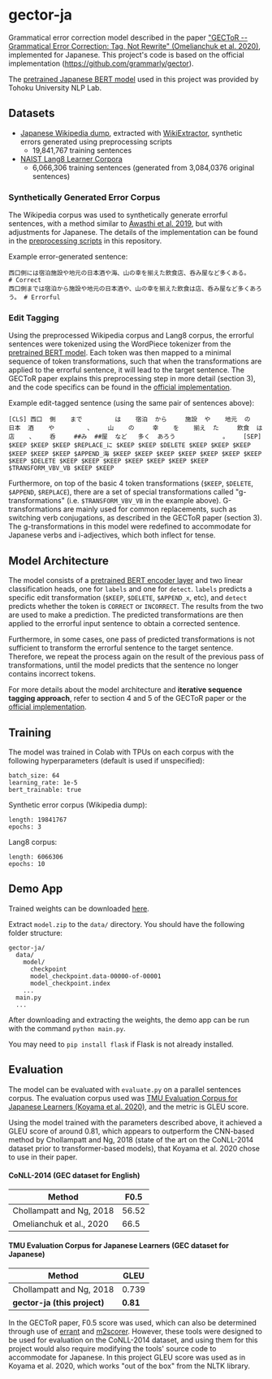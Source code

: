 # gector-ja

Grammatical error correction model described in the paper ["GECToR -- Grammatical Error Correction: Tag, Not Rewrite" (Omelianchuk et al. 2020)](https://arxiv.org/abs/2005.12592), implemented for Japanese. This project's code is based on the official implementation (https://github.com/grammarly/gector).

The [pretrained Japanese BERT model](https://huggingface.co/cl-tohoku/bert-base-japanese-v2) used in this project was provided by Tohoku University NLP Lab.

## Datasets

- [Japanese Wikipedia dump](https://dumps.wikimedia.org/), extracted with [WikiExtractor](https://github.com/attardi/wikiextractor), synthetic errors generated using preprocessing scripts
  - 19,841,767 training sentences
- [NAIST Lang8 Learner Corpora](https://sites.google.com/site/naistlang8corpora/)
  - 6,066,306 training sentences (generated from 3,084,0376 original sentences)

### Synthetically Generated Error Corpus

The Wikipedia corpus was used to synthetically generate errorful sentences, with a method similar to [Awasthi et al. 2019](https://github.com/awasthiabhijeet/PIE/tree/master/errorify), but with adjustments for Japanese. The details of the implementation can be found in the [preprocessing scripts](https://github.com/jonnyli1125/gector-ja/blob/main/utils/) in this repository.

Example error-generated sentence:
```
西口側には宿泊施設や地元の日本酒や海、山の幸を揃えた飲食店、呑み屋など多くある。        # Correct
西口側までは宿泊から施設や地元の日本酒や、山の幸を揃えた飲食は店、呑み屋など多くあろう。 # Errorful
```

### Edit Tagging

Using the preprocessed Wikipedia corpus and Lang8 corpus, the errorful sentences were tokenized using the WordPiece tokenizer from the [pretrained BERT model](https://huggingface.co/cl-tohoku/bert-base-japanese-v2). Each token was then mapped to a minimal sequence of token transformations, such that when the transformations are applied to the errorful sentence, it will lead to the target sentence. The GECToR paper explains this preprocessing step in more detail (section 3), and the code specifics can be found in the [official implementation](https://github.com/grammarly/gector/blob/master/utils/preprocess_data.py).

Example edit-tagged sentence (using the same pair of sentences above):
```
[CLS] 西口  側    まで         は    宿泊  から     施設  や    地元  の     日本  酒    や         、    山    の     幸    を    揃え  た     飲食  は      店    、    呑     ##み  ##屋  など   多く  あろう             。    [SEP]
$KEEP $KEEP $KEEP $REPLACE_に $KEEP $KEEP $DELETE $KEEP $KEEP $KEEP $KEEP $KEEP $KEEP $APPEND_海 $KEEP $KEEP $KEEP $KEEP $KEEP $KEEP $KEEP $KEEP $DELETE $KEEP $KEEP $KEEP $KEEP $KEEP $KEEP $KEEP $TRANSFORM_VBV_VB $KEEP $KEEP
```

Furthermore, on top of the basic 4 token transformations (`$KEEP`, `$DELETE`, `$APPEND`, `$REPLACE`), there are a set of special transformations called "g-transformations" (i.e. `$TRANSFORM_VBV_VB` in the example above). G-transformations are mainly used for common replacements, such as switching verb conjugations, as described in the GECToR paper (section 3). The g-transformations in this model were redefined to accommodate for Japanese verbs and i-adjectives, which both inflect for tense.

## Model Architecture

The model consists of a [pretrained BERT encoder layer](https://huggingface.co/cl-tohoku/bert-base-japanese-v2) and two linear classification heads, one for `labels` and one for `detect`. `labels` predicts a specific edit transformation (`$KEEP`, `$DELETE`, `$APPEND_x`, etc), and `detect` predicts whether the token is `CORRECT` or `INCORRECT`. The results from the two are used to make a prediction. The predicted transformations are then applied to the errorful input sentence to obtain a corrected sentence.

Furthermore, in some cases, one pass of predicted transformations is not sufficient to transform the errorful sentence to the target sentence. Therefore, we repeat the process again on the result of the previous pass of transformations, until the model predicts that the sentence no longer contains incorrect tokens.

For more details about the model architecture and __iterative sequence tagging approach__, refer to section 4 and 5 of the GECToR paper or the [official implementation](https://github.com/grammarly/gector/blob/master/gector/seq2labels_model.py).

## Training

The model was trained in Colab with TPUs on each corpus with the following hyperparameters (default is used if unspecified):

```
batch_size: 64
learning_rate: 1e-5
bert_trainable: true
```

Synthetic error corpus (Wikipedia dump):
```
length: 19841767
epochs: 3
```

Lang8 corpus:
```
length: 6066306
epochs: 10
```

## Demo App

Trained weights can be downloaded [here](https://drive.google.com/file/d/1nhWzDZnZKxLvqwYMLlwRNOkMK2aXv4-5/view?usp=sharing).

Extract `model.zip` to the `data/` directory. You should have the following folder structure:

```
gector-ja/
  data/
    model/
      checkpoint
      model_checkpoint.data-00000-of-00001
      model_checkpoint.index
    ...
  main.py
  ...
```

After downloading and extracting the weights, the demo app can be run with the command `python main.py`.

You may need to `pip install flask` if Flask is not already installed.

## Evaluation

The model can be evaluated with `evaluate.py` on a parallel sentences corpus. The evaluation corpus used was [TMU Evaluation Corpus for Japanese Learners (Koyama et al. 2020)](https://www.aclweb.org/anthology/2020.lrec-1.26/), and the metric is GLEU score.

Using the model trained with the parameters described above, it achieved a GLEU score of around 0.81, which appears to outperform the CNN-based method by Chollampatt and Ng, 2018 (state of the art on the CoNLL-2014 dataset prior to transformer-based models), that Koyama et al. 2020 chose to use in their paper.

#### CoNLL-2014 (GEC dataset for English)
| Method                    | F0.5  |
| ------------------------- | ----- |
| Chollampatt and Ng, 2018  | 56.52 |
| Omelianchuk et al., 2020  | 66.5  |

#### TMU Evaluation Corpus for Japanese Learners (GEC dataset for Japanese)
| Method                    | GLEU  |
| ------------------------- | ----- |
| Chollampatt and Ng, 2018  | 0.739 |
| __gector-ja (this project)__  | __0.81__  |

In the GECToR paper, F0.5 score was used, which can also be determined through use of [errant](https://github.com/chrisjbryant/errant) and [m2scorer](https://github.com/nusnlp/m2scorer). However, these tools were designed to be used for evaluation on the CoNLL-2014 dataset, and using them for this project would also require modifying the tools' source code to accommodate for Japanese. In this project GLEU score was used as in Koyama et al. 2020, which works "out of the box" from the NLTK library.
